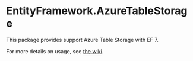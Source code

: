 EntityFramework.AzureTableStorage
====
This package provides support Azure Table Storage with EF 7.

For more details on usage, see [the wiki](https://github.com/aspnet/EntityFramework/wiki/Using-EF-7-with-Azure-Table-Storage).

